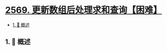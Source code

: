 # [2569. 更新数组后处理求和查询【困难】](https://github.com/tnotesjs/TNotes.leetcode/tree/main/notes/2569.%20%E6%9B%B4%E6%96%B0%E6%95%B0%E7%BB%84%E5%90%8E%E5%A4%84%E7%90%86%E6%B1%82%E5%92%8C%E6%9F%A5%E8%AF%A2%E3%80%90%E5%9B%B0%E9%9A%BE%E3%80%91)

<!-- region:toc -->

- [1. 📝 概述](#1--概述)

<!-- endregion:toc -->

## 1. 📝 概述
